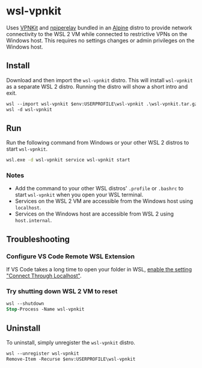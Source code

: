 # wsl-vpnkit

Uses [VPNKit](https://github.com/moby/vpnkit) and [npiperelay](https://github.com/jstarks/npiperelay) bundled in an [Alpine](https://alpinelinux.org/) distro to provide network connectivity to the WSL 2 VM while connected to restrictive VPNs on the Windows host. This requires no settings changes or admin privileges on the Windows host.

## Install

Download and then import the `wsl-vpnkit` distro. This will install `wsl-vpnkit` as a separate WSL 2 distro. Running the distro will show a short intro and exit.

```ps
wsl --import wsl-vpnkit $env:USERPROFILE\wsl-vpnkit .\wsl-vpnkit.tar.gz
wsl -d wsl-vpnkit
```

## Run

Run the following command from Windows or your other WSL 2 distros to start `wsl-vpnkit`. 

```sh
wsl.exe -d wsl-vpnkit service wsl-vpnkit start
```

### Notes

* Add the command to your other WSL distros' `.profile` or `.bashrc` to start `wsl-vpnkit` when you open your WSL terminal.
* Services on the WSL 2 VM are accessible from the Windows host using `localhost`.
* Services on the Windows host are accessible from WSL 2 using `host.internal`.

## Troubleshooting

### Configure VS Code Remote WSL Extension

If VS Code takes a long time to open your folder in WSL, [enable the setting "Connect Through Localhost"](https://github.com/microsoft/vscode-docs/blob/main/remote-release-notes/v1_54.md#fix-for-wsl-2-connection-issues-when-behind-a-proxy).

### Try shutting down WSL 2 VM to reset

```ps
wsl --shutdown
Stop-Process -Name wsl-vpnkit
```

## Uninstall

To uninstall, simply unregister the `wsl-vpnkit` distro.

```ps
wsl --unregister wsl-vpnkit
Remove-Item -Recurse $env:USERPROFILE\wsl-vpnkit
```
